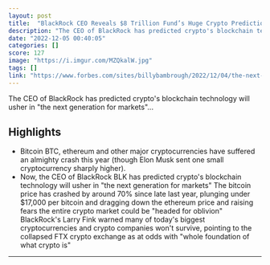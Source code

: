 ```yaml
---
layout: post
title:  "BlackRock CEO Reveals $8 Trillion Fund’s Huge Crypto Prediction | \"I believe the next generation for markets, the next generation for securities, will be tokenization of securities\""
description: "The CEO of BlackRock has predicted crypto's blockchain technology will usher in \"the next generation for markets\"..."
date: "2022-12-05 00:40:05"
categories: []
score: 127
image: "https://i.imgur.com/MZQkalW.jpg"
tags: []
link: "https://www.forbes.com/sites/billybambrough/2022/12/04/the-next-generation-blackrock-ceo-reveals-8-trillion-funds-huge-crypto-prediction-after-bitcoin-and-ethereum-price-crash/"
---
```


The CEO of BlackRock has predicted crypto's blockchain technology will usher in \"the next generation for markets\"...

## Highlights

- Bitcoin BTC, ethereum and other major cryptocurrencies have suffered an almighty crash this year (though Elon Musk sent one small cryptocurrency sharply higher).
- Now, the CEO of BlackRock BLK has predicted crypto's blockchain technology will usher in "the next generation for markets" The bitcoin price has crashed by around 70% since late last year, plunging under $17,000 per bitcoin and dragging down the ethereum price and raising fears the entire crypto market could be "headed for oblivion" BlackRock's Larry Fink warned many of today's biggest cryptocurrencies and crypto companies won't survive, pointing to the collapsed FTX crypto exchange as at odds with "whole foundation of what crypto is"

---
